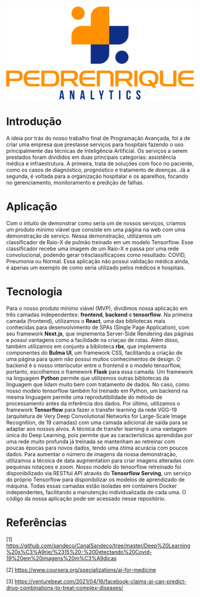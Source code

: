 ![PedrenriqueAnalytics](https://raw.githubusercontent.com/henchaves/pedrenrique-analytics/master/frontend/public/brand.png)

# Introdução

A ideia por trás do nosso trabalho final de Programação Avançada, foi a de criar uma empresa que prestasse serviços para hospitais fazendo o uso principalmente das técnicas de Inteligência Artificial. Os serviços a serem prestados foram divididos em duas principais categorias: assistência médica e infraestrutura. A primeira, trata de soluções com foco no paciente, como os casos de diagnóstico, prognóstico e tratamento de doenças. Já a segunda, é voltada para a organização hospitalar e os aparelhos, focando no gerenciamento, monitoramento e predição de falhas. 

# Aplicação

Com o intuito de demonstrar como seria um de nossos serviços,  criamos um produto mínimo viável que consiste em uma página na web com uma demonstração de serviço.  Nessa demonstração, utilizamos um classificador de Raio-X de pulmão treinado em um modelo Tensorflow. Esse classificador recebe uma imagem de um Raio-X e passa por uma rede convolucional, podendo gerar trêsclassificaçoes como resultado:  COVID, Pneumonia ou Normal.  Essa aplicação não possui validação médica ainda, é apenas um exemplo de como seria utilizado pelos médicos e hospitais.

# Tecnologia

Para o nosso produto mínimo viável (MVP), dividimos nossa aplicação em três camadas independentes: **frontend**, **backend** e **tensorflow**. Na primeira camada (frontend), utilizamos o **React**, uma das bibliotecas mais conhecidas para desenvolvimento de SPAs (Single Page Application), com seu framework **Next.js**, que implementa Server-Side Rendering das páginas e possui vantagens como a facilidade na criaçao de rotas. Além disso, também utilizamos em conjunto a biblioteca **rbx**, que implementa componentes do **Bulma UI**, um framework CSS, facilitando a criação de uma página para quem não possui muitos conhecimentos de design.  O backend é o nosso interlocutor entre o frontend e o modelo tensorflow, portanto, escolhemos o framework **Flask** para essa camada. Um framework na linguagem **Python** permite que utilizemos outras bibliotecas da linguagem que lidam muito bem com tratamento de dados. No caso, como nosso modelo tensorflow também foi treinado em Python, um backend na mesma linguagem permite uma reprodutibilidade do método de processamento antes da inferência dos dados. Por último, utilizamos o framework **Tensorflow** para fazer o transfer learning da rede VGG-19 (arquitetura de Very Deep Convolutional Networks for Large-Scale Image Recognition, de 19 camadas) com uma camada adicional de saída para se adaptar aos nossos alvos. A técnica de transfer learning é uma vantagem única do Deep Learning, pois permite que as características aprendidas por uma rede muito profunda já treinada se mantenham ao retreinar com poucas épocas para novos dados, tendo uma ótima acurácia com poucos dados. Para aumentar o número de imagens da nossa demonstração, utilizamos a técnica de data augmentation para criar imagens alteradas com pequenas rotaçoes e zoom. Nosso modelo do tensorflow retreinado foi disponibilizado via RESTful API através do **Tensorflow Serving**, um serviço do próprio Tensorflow para disponibilizar os modelos de aprendizado de máquina. Todas essas camadas estão isoladas em containers Docker independentes, facilitando a manutenção individualizada de cada uma. O código da nossa aplicação pode ser acessado nesse repositório.

# Referências

[1] https://github.com/sandeco/CanalSandeco/tree/master/Deep%20Learning%20s%C3%A9rie/%2315%20-%20Detectando%20Covid-19%20em%20imagens%20m%C3%A9dicas

[2] https://www.coursera.org/specializations/ai-for-medicine

[3] https://venturebeat.com/2021/04/16/facebook-claims-ai-can-predict-drug-combinations-to-treat-complex-diseases/

